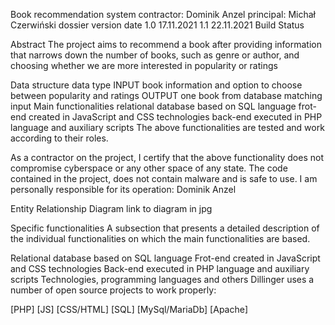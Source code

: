 Book recommendation system
contractor: Dominik Anzel
principal: Michał Czerwiński
dossier version	date
1.0	17.11.2021
1.1	22.11.2021
Build Status

Abstract
The project aims to recommend a book after providing information that narrows down the number of books, such as genre or author, and choosing whether we are more interested in popularity or ratings

Data structure
data	type
INPUT	book information and option to choose between popularity and ratings
OUTPUT	one book from database matching input
Main functionalities
relational database based on SQL language
frot-end created in JavaScript and CSS technologies
back-end executed in PHP language and auxiliary scripts
The above functionalities are tested and work according to their roles.

As a contractor on the project, I certify that the above functionality does not compromise cyberspace or any other space of any state. The code contained in the project, does not contain malware and is safe to use. I am personally responsible for its operation: Dominik Anzel

Entity Relationship Diagram
link to diagram in jpg

Specific functionalities
A subsection that presents a detailed description of the individual functionalities on which the main functionalities are based.

Relational database based on SQL language
Frot-end created in JavaScript and CSS technologies
Back-end executed in PHP language and auxiliary scripts
Technologies, programming languages and others
Dillinger uses a number of open source projects to work properly:

[PHP]
[JS]
[CSS/HTML]
[SQL]
[MySql/MariaDb]
[Apache]
